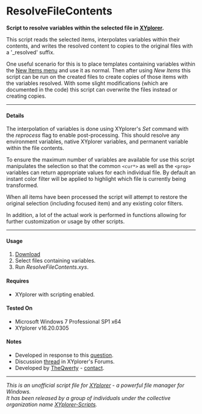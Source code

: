 # ResolveFileContents

**Script to resolve variables within the selected file in
[XYplorer](http://xyplorer.com/index.php).**

This script reads the selected items, interpolates variables within their
contents, and writes the resolved content to copies to the original files with
a '_resolved' suffix.

One useful scenario for this is to place templates containing variables within
the [New Items menu](http://www.xyplorer.com/highlights.php#newitems) and use
it as normal. Then after using *New Items* this script can be run on the
created files to create copies of those items with the variables resolved. With
some slight modifications (which are documented in the code) this script can
overwrite the files instead or creating copies.

----------

#### Details

The interpolation of variables is done using XYplorer's *Set* command with the
*reprocess* flag to enable post-processing. This should resolve any environment
variables, native XYplorer variables, and permanent variable within the file
contents.

To ensure the maximum number of variables are available for use this script
manipulates the selection so that the common `<cur*>` as well as the
`<prop>` variables can return appropriate values for each individual file. By
default an instant color filter will be applied to highlight which file is
currently being transformed.

When all items have been processed the script will attempt to restore the
original selection (including focused item) and any existing color filters.

In addition, a lot of the actual work is performed in functions allowing for
further customization or usage by other scripts.


----------

#### Usage
1. [Download](https://github.com/XYplorer-Scripts/ResolveFileContents/releases/latest)
2. Select files containing variables.
3. Run *ResolveFileContents.xys*.

#### Requires
+ XYplorer with scripting enabled.

#### Tested On
+ Microsoft Windows 7 Professional SP1 x64
+ XYplorer v16.20.0305

#### Notes
+ Developed in response to this
[question](http://www.xyplorer.com/xyfc/viewtopic.php?f=3&t=15467).
+ Discussion [thread](http://www.xyplorer.com/xyfc/viewtopic.php?p=135221#p135221)
in XYplorer's Forums.
+ Developed by [TheQwerty](https://github.com/TheQwerty) -
[contact](http://www.xyplorer.com/xyfc/memberlist.php?mode=viewprofile&u=438).

----------



_This is an unofficial script file for
[XYplorer](http://xyplorer.com/index.php) - a powerful file manager for
Windows.<br>
It has been released by a group of individuals under the collective
organization name [XYplorer-Scripts](https://github.com/XYplorer-Scripts)._
